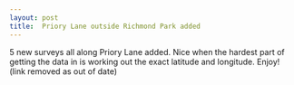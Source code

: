 ```yaml
---
layout: post
title:  Priory Lane outside Richmond Park added
---
```

 
5 new surveys all along Priory Lane added. Nice when the hardest part of getting the data in is working out the exact latitude and longitude. Enjoy! (link removed as out of date)